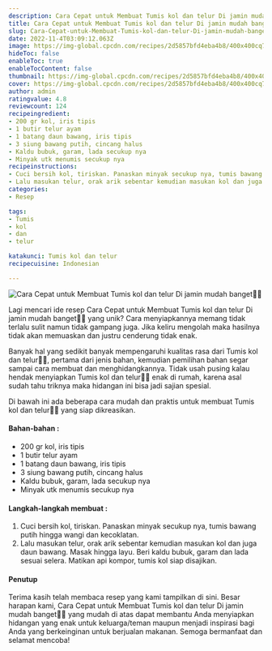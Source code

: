 ```yaml
---
description: Cara Cepat untuk Membuat Tumis kol dan telur Di jamin mudah banget"
title: Cara Cepat untuk Membuat Tumis kol dan telur Di jamin mudah banget
slug: Cara-Cepat-untuk-Membuat-Tumis-kol-dan-telur-Di-jamin-mudah-banget
date: 2022-11-4T03:09:12.063Z
image: https://img-global.cpcdn.com/recipes/2d5857bfd4eba4b8/400x400cq70/photo.jpg
hideToc: false
enableToc: true
enableTocContent: false
thumbnail: https://img-global.cpcdn.com/recipes/2d5857bfd4eba4b8/400x400cq70/photo.jpg
cover: https://img-global.cpcdn.com/recipes/2d5857bfd4eba4b8/400x400cq70/photo.jpg
author: admin
ratingvalue: 4.8
reviewcount: 124
recipeingredient:
- 200 gr kol, iris tipis
- 1 butir telur ayam
- 1 batang daun bawang, iris tipis
- 3 siung bawang putih, cincang halus
- Kaldu bubuk, garam, lada secukup nya
- Minyak utk menumis secukup nya
recipeinstructions:
- Cuci bersih kol, tiriskan. Panaskan minyak secukup nya, tumis bawang putih hingga wangi dan kecoklatan.
- Lalu masukan telur, orak arik sebentar kemudian masukan kol dan juga daun bawang. Masak hingga layu. Beri kaldu bubuk, garam dan lada sesuai selera. Matikan api kompor, tumis kol siap disajikan.
categories:
- Resep

tags:
- Tumis
- kol
- dan
- telur

katakunci: Tumis kol dan telur
recipecuisine: Indonesian

---
```


![Cara Cepat untuk Membuat Tumis kol dan telur Di jamin mudah banget👩‍🍳](https://img-global.cpcdn.com/recipes/2d5857bfd4eba4b8/400x400cq70/photo.jpg)

Lagi mencari ide resep Cara Cepat untuk Membuat Tumis kol dan telur Di jamin mudah banget👩‍🍳 yang unik? Cara menyiapkannya memang tidak terlalu sulit namun tidak gampang juga. Jika keliru mengolah maka hasilnya tidak akan memuaskan dan justru cenderung tidak enak.

Banyak hal yang sedikit banyak mempengaruhi kualitas rasa dari Tumis kol dan telur👩‍🍳, pertama dari jenis bahan, kemudian pemilihan bahan segar sampai cara membuat dan menghidangkannya. Tidak usah pusing kalau hendak menyiapkan Tumis kol dan telur👩‍🍳 enak di rumah, karena asal sudah tahu triknya maka hidangan ini bisa jadi sajian spesial.

Di bawah ini ada beberapa cara mudah dan praktis untuk membuat Tumis kol dan telur👩‍🍳 yang siap dikreasikan.

<!--inarticleads1-->

#### Bahan-bahan :

- 200 gr kol, iris tipis
- 1 butir telur ayam
- 1 batang daun bawang, iris tipis
- 3 siung bawang putih, cincang halus
- Kaldu bubuk, garam, lada secukup nya
- Minyak utk menumis secukup nya

<!--inarticleads2-->

#### Langkah-langkah membuat :

1. Cuci bersih kol, tiriskan. Panaskan minyak secukup nya, tumis bawang putih hingga wangi dan kecoklatan.
1. Lalu masukan telur, orak arik sebentar kemudian masukan kol dan juga daun bawang. Masak hingga layu. Beri kaldu bubuk, garam dan lada sesuai selera. Matikan api kompor, tumis kol siap disajikan.

#### Penutup

Terima kasih telah membaca resep yang kami tampilkan di sini. Besar harapan kami, Cara Cepat untuk Membuat Tumis kol dan telur Di jamin mudah banget👩‍🍳 yang mudah di atas dapat membantu Anda menyiapkan hidangan yang enak untuk keluarga/teman maupun menjadi inspirasi bagi Anda yang berkeinginan untuk berjualan makanan. Semoga bermanfaat dan selamat mencoba!
